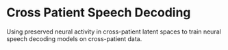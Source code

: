 # Cross Patient Speech Decoding
Using preserved neural activity in cross-patient latent spaces to train neural speech decoding models on cross-patient data.
